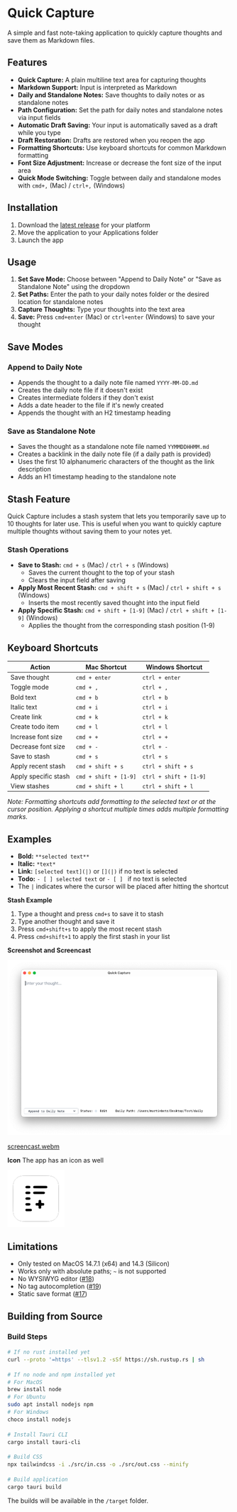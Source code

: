 # Quick Capture

A simple and fast note-taking application to quickly capture thoughts and save them as Markdown files.

## Features

- **Quick Capture:** A plain multiline text area for capturing thoughts
- **Markdown Support:** Input is interpreted as Markdown
- **Daily and Standalone Notes:** Save thoughts to daily notes or as standalone notes
- **Path Configuration:** Set the path for daily notes and standalone notes via input fields
- **Automatic Draft Saving:** Your input is automatically saved as a draft while you type
- **Draft Restoration:** Drafts are restored when you reopen the app
- **Formatting Shortcuts:** Use keyboard shortcuts for common Markdown formatting
- **Font Size Adjustment:** Increase or decrease the font size of the input area
- **Quick Mode Switching:** Toggle between daily and standalone modes with `cmd+,` (Mac) / `ctrl+,` (Windows)

## Installation

1. Download the [latest release](https://github.com/minthemiddle/Quick-Capture/releases) for your platform
2. Move the application to your Applications folder
3. Launch the app

## Usage

1. **Set Save Mode:** Choose between "Append to Daily Note" or "Save as Standalone Note" using the dropdown
2. **Set Paths:** Enter the path to your daily notes folder or the desired location for standalone notes
3. **Capture Thoughts:** Type your thoughts into the text area
4. **Save:** Press `cmd+enter` (Mac) or `ctrl+enter` (Windows) to save your thought

## Save Modes

### Append to Daily Note
- Appends the thought to a daily note file named `YYYY-MM-DD.md`
- Creates the daily note file if it doesn't exist
- Creates intermediate folders if they don't exist
- Adds a date header to the file if it's newly created
- Appends the thought with an H2 timestamp heading

### Save as Standalone Note
- Saves the thought as a standalone note file named `YYMMDDHHMM.md`
- Creates a backlink in the daily note file (if a daily path is provided)
- Uses the first 10 alphanumeric characters of the thought as the link description
- Adds an H1 timestamp heading to the standalone note

## Stash Feature

Quick Capture includes a stash system that lets you temporarily save up to 10 thoughts for later use. This is useful when you want to quickly capture multiple thoughts without saving them to your notes yet.

### Stash Operations

- **Save to Stash:** `cmd + s` (Mac) / `ctrl + s` (Windows)
  - Saves the current thought to the top of your stash
  - Clears the input field after saving
- **Apply Most Recent Stash:** `cmd + shift + s` (Mac) / `ctrl + shift + s` (Windows)
  - Inserts the most recently saved thought into the input field
- **Apply Specific Stash:** `cmd + shift + [1-9]` (Mac) / `ctrl + shift + [1-9]` (Windows)
  - Applies the thought from the corresponding stash position (1-9)

## Keyboard Shortcuts

| Action                  | Mac Shortcut     | Windows Shortcut |
|-------------------------|------------------|------------------|
| Save thought            | `cmd + enter`    | `ctrl + enter`   |
| Toggle mode             | `cmd + ,`        | `ctrl + ,`       |
| Bold text               | `cmd + b`        | `ctrl + b`       |
| Italic text             | `cmd + i`        | `ctrl + i`       |
| Create link             | `cmd + k`        | `ctrl + k`       |
| Create todo item        | `cmd + l`        | `ctrl + l`       |
| Increase font size      | `cmd + +`        | `ctrl + +`       |
| Decrease font size      | `cmd + -`        | `ctrl + -`       |
| Save to stash           | `cmd + s`        | `ctrl + s`       |
| Apply recent stash      | `cmd + shift + s`| `ctrl + shift + s`|
| Apply specific stash    | `cmd + shift + [1-9]` | `ctrl + shift + [1-9]` |
| View stashes            | `cmd + shift + l`     | `ctrl + shift + l`     |

*Note: Formatting shortcuts add formatting to the selected text or at the cursor position. Applying a shortcut multiple times adds multiple formatting marks.*

## Examples

- **Bold:** `**selected text**`
- **Italic:** `*text*`
- **Link:** `[selected text](|)` or `[](|)` if no text is selected
- **Todo:** `- [ ] selected text` or `- [ ] ` if no text is selected
- The `|` indicates where the cursor will be placed after hitting the shortcut

**Stash Example**

1. Type a thought and press `cmd+s` to save it to stash
2. Type another thought and save it
3. Press `cmd+shift+s` to apply the most recent stash
4. Press `cmd+shift+1` to apply the first stash in your list

**Screenshot and Screencast**  

![Screenshot of Quick Capture](screenshot.png)

[screencast.webm](https://github.com/user-attachments/assets/2fa6db13-328f-49fd-b4c5-313f7a5a4270)

**Icon**
The app has an icon as well

![App icon quick capture](src-tauri/icons/128x128.png)

## Limitations

- Only tested on MacOS 14.7.1 (x64) and 14.3 (Silicon)
- Works only with absolute paths; `~` is not supported
- No WYSIWYG editor ([#18](https://github.com/minthemiddle/Quick-Capture/issues/18))
- No tag autocompletion ([#19](https://github.com/minthemiddle/Quick-Capture/issues/19))
- Static save format ([#17](https://github.com/minthemiddle/Quick-Capture/issues/17))

## Building from Source

### Build Steps

```bash
# If no rust installed yet
curl --proto '=https' --tlsv1.2 -sSf https://sh.rustup.rs | sh

# If no node and npm installed yet
# For MacOS
brew install node
# For Ubuntu
sudo apt install nodejs npm
# For Windows
choco install nodejs

# Install Tauri CLI
cargo install tauri-cli

# Build CSS
npx tailwindcss -i ./src/in.css -o ./src/out.css --minify

# Build application
cargo tauri build
```

The builds will be available in the `/target` folder.
